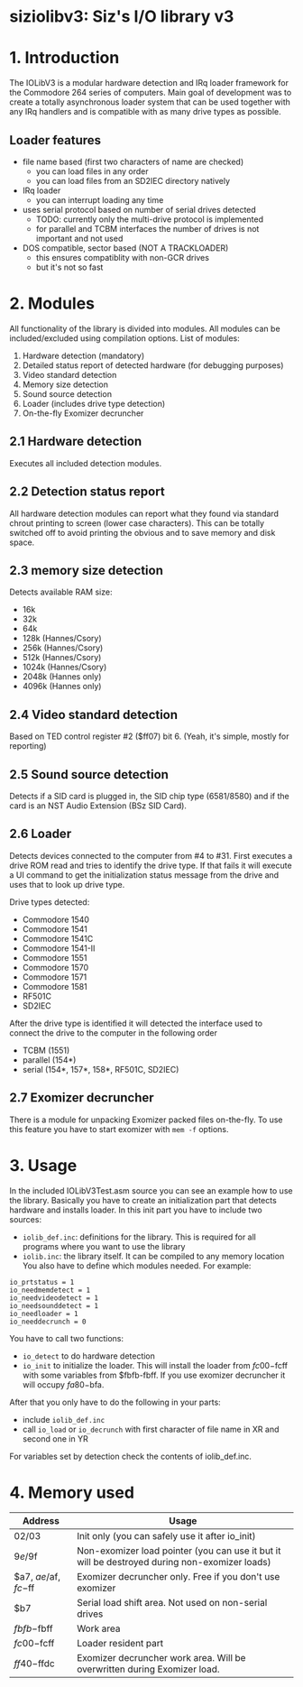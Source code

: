 # siziolibv3: Siz's I/O library v3

# 1. Introduction
The IOLibV3 is a modular hardware detection and IRq loader framework for the
Commodore 264 series of computers.
Main goal of development was to create a totally asynchronous loader system
that can be used together with any IRq handlers and is compatible with as many
drive types as possible.

## Loader features

* file name based (first two characters of name are checked)
  - you can load files in any order
  - you can load files from an SD2IEC directory natively
* IRq loader
  - you can interrupt loading any time
* uses serial protocol based on number of serial drives detected
  - TODO: currently only the multi-drive protocol is implemented
  - for parallel and TCBM interfaces the number of drives is not important and not used
* DOS compatible, sector based (NOT A TRACKLOADER)
  - this ensures compatiblity with non-GCR drives
  - but it's not so fast

# 2. Modules
All functionality of the library is divided into modules. All modules can be included/excluded using compilation options.
List of modules:
1. Hardware detection (mandatory)
2. Detailed status report of detected hardware (for debugging purposes)
3. Video standard detection
4. Memory size detection
5. Sound source detection
6. Loader (includes drive type detection)
7. On-the-fly Exomizer decruncher

## 2.1 Hardware detection
Executes all included detection modules.

## 2.2 Detection status report
All hardware detection modules can report what they found via standard chrout
printing to screen (lower case characters). This can be totally switched off
to avoid printing the obvious and to save memory and disk space.

## 2.3 memory size detection
Detects available RAM size:
- 16k
- 32k
- 64k
- 128k  (Hannes/Csory)
- 256k  (Hannes/Csory)
- 512k  (Hannes/Csory)
- 1024k (Hannes/Csory)
- 2048k (Hannes only)
- 4096k (Hannes only)
 
## 2.4 Video standard detection
Based on TED control register #2 ($ff07) bit 6.
(Yeah, it's simple, mostly for reporting)
 
## 2.5 Sound source detection
Detects if a SID card is plugged in, the SID chip type (6581/8580) and if the
card is an NST Audio Extension (BSz SID Card).

## 2.6 Loader
Detects devices connected to the computer from #4 to #31.
First executes a drive ROM read and tries to identify the drive type. If that
fails it will execute a UI command to get the initialization status message
from the drive and uses that to look up drive type.

Drive types detected:
- Commodore 1540
- Commodore 1541
- Commodore 1541C
- Commodore 1541-II
- Commodore 1551
- Commodore 1570
- Commodore 1571
- Commodore 1581
- RF501C
- SD2IEC

After the drive type is identified it will detected the interface used to
connect the drive to the computer in the following order
- TCBM (1551)
- parallel (154*)
- serial (154*, 157*, 158*, RF501C, SD2IEC)

## 2.7 Exomizer decruncher
There is a module for unpacking Exomizer packed files on-the-fly. To use this
feature you have to start exomizer with `mem -f` options.

# 3. Usage
In the included IOLibV3Test.asm source you can see an example how to use the
library.
Basically you have to create an initialization part that detects hardware and
installs loader. In this init part you have to include two sources:
- `iolib_def.inc`: definitions for the library. This is required for all programs
  where you want to use the library
- `iolib.inc`: the library itself. It can be compiled to any memory location
You also have to define which modules needed. For example:
```
io_prtstatus = 1
io_needmemdetect = 1
io_needvideodetect = 1
io_needsounddetect = 1
io_needloader = 1
io_needdecrunch = 0
```
You have to call two functions:
- `io_detect` to do hardware detection
- `io_init` to initialize the loader. This will install the loader from $fc00-$fcff
  with some variables from $fbfb-fbff.
  If you use exomizer decruncher it will occupy $fa80-$bfa.

After that you only have to do the following in your parts:
- include `iolib_def.inc`
- call `io_load` or `io_decrunch` with first character of file name in XR and second
  one in YR

For variables set by detection check the contents of iolib_def.inc.

# 4. Memory used
Address | Usage
------- | -----
$02/$03 | Init only (you can safely use it after io_init)
$9e/$9f | Non-exomizer load pointer (you can use it but it will be destroyed during non-exomizer loads)
$a7, $ae/$af, $fc-$ff | Exomizer decruncher only. Free if you don't use exomizer
$b7 | Serial load shift area. Not used on non-serial drives
$fbfb-$fbff | Work area
$fc00-$fcff | Loader resident part
$ff40-$ffdc | Exomizer decruncher work area. Will be overwritten during Exomizer load.
